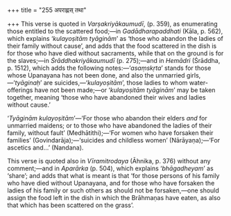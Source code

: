 +++
title = "255 अपराह्णस् तथा"

+++
This verse is quoted in *Varṣakriyākaumudī*, (p. 359), as enumerating
those entitled to the scattered food;—in *Gadādharapaddhati* (Kāla, p.
562), which explains ‘*kulayoṣitām tyāginām*’ as ‘those who abandon the
ladies of their family without cause’, and adds that the food scattered
in the dish is for those who have died without sacraments, while that on
the ground is for the slaves;—in *Śrāddhakriyākaumudī* (p. 275);—and in
*Hemādri* (Śrāddha, p. 1512), which adds the following
notes:—‘*asaṃskṛta*’ stands for those whose Upanayana has not been done,
and also the unmarried girls,—‘*tyāginaḥ*’ are
suicides,—‘*kulayoṣitām*’, those ladies to whom water-offerings have not
been made;—or ‘*kulayoṣitām tyāginām*’ may be taken together, meaning
‘those who have abandoned their wives and ladies without cause.’

‘*Tyāginām kulayoṣitām*’—‘For those who abandon their elders *and* for
unmarried maidens; or to those who have abandoned the ladies of their
family, without fault’ (Medhātithi);—‘For women who have forsaken their
families’ (Govindarāja);—‘suicides and childless women’ (Nārāyaṇa);—‘For
ascetics and...’ (Nandana).

This verse is quoted also in *Vīramitrodaya* (Āhnika, p. 376) without
any comment;—and in *Aparārka* (p. 504), which explains ‘*bhāgadheyam*’
as ‘share’; and adds that what is meant is that ‘for those persons of
his family who have died without Upanayana, and for those who have
forsaken the ladies of his family or such others as should not be
forsaken,—one should assign the food left in the dish in which the
Brāhmaṇas have eaten, as also that which has been scattered on the
grass’.


